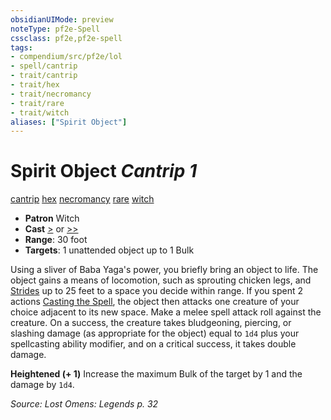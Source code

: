 ```yaml
---
obsidianUIMode: preview
noteType: pf2e-Spell
cssclass: pf2e,pf2e-spell
tags:
- compendium/src/pf2e/lol
- spell/cantrip
- trait/cantrip
- trait/hex
- trait/necromancy
- trait/rare
- trait/witch
aliases: ["Spirit Object"]
---
```

# Spirit Object *Cantrip 1*   
[cantrip](rules/traits/cantrip.md "Cantrip Spell Trait")  [hex](rules/traits/hex-apg.md "Hex Combat Trait")  [necromancy](rules/traits/necromancy.md "Necromancy School Trait")  [rare](rules/traits/rare.md "Rare Rarity Trait")  [witch](rules/traits/witch-apg.md "Witch Class Trait")  

- **Patron** Witch
- **Cast** [>](rules/core-rulebook/chapter-9-playing-the-game.md#Actions "Single Action") or [>>](rules/core-rulebook/chapter-9-playing-the-game.md#Actions "Two-Action") 
- **Range**: 30 foot
- **Targets**: 1 unattended object up to 1 Bulk

Using a sliver of Baba Yaga's power, you briefly bring an object to life. The object gains a means of locomotion, such as sprouting chicken legs, and [Strides](rules/actions/stride.md) up to 25 feet to a space you decide within range. If you spent 2 actions [Casting the Spell](rules/actions/cast-a-spell.md), the object then attacks one creature of your choice adjacent to its new space. Make a melee spell attack roll against the creature. On a success, the creature takes bludgeoning, piercing, or slashing damage (as appropriate for the object) equal to `1d4` plus your spellcasting ability modifier, and on a critical success, it takes double damage.

**Heightened (+ 1)** Increase the maximum Bulk of the target by 1 and the damage by `1d4`.

*Source: Lost Omens: Legends p. 32*